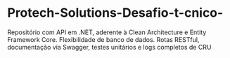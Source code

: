 # Protech-Solutions-Desafio-t-cnico-
Repositório com API em .NET, aderente à Clean Architecture e Entity Framework Core. Flexibilidade de banco de dados. Rotas RESTful, documentação via Swagger, testes unitários e logs completos de CRU
